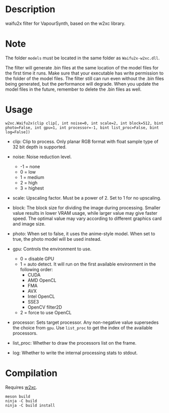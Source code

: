 Description
===========

waifu2x filter for VapourSynth, based on the w2xc library.


Note
====

The folder `models` must be located in the same folder as `Waifu2x-w2xc.dll`.

The filter will generate .bin files at the same location of the model files for the first time it runs. Make sure that your executable has write permission to the folder of the model files. The filter still can run even without the .bin files being generated, but the performance will degrade. When you update the model files in the future, remember to delete the .bin files as well.


Usage
=====

    w2xc.Waifu2x(clip clip[, int noise=0, int scale=2, int block=512, bint photo=False, int gpu=1, int processor=-1, bint list_proc=False, bint log=False])

* clip: Clip to process. Only planar RGB format with float sample type of 32 bit depth is supported.

* noise: Noise reduction level.
  * -1 = none
  * 0 = low
  * 1 = medium
  * 2 = high
  * 3 = highest

* scale: Upscaling factor. Must be a power of 2. Set to 1 for no upscaling.

* block: The block size for dividing the image during processing. Smaller value results in lower VRAM usage, while larger value may give faster speed. The optimal value may vary according to different graphics card and image size.

* photo: When set to false, it uses the anime-style model. When set to true, the photo model will be used instead.

* gpu: Controls the environment to use.
  * 0 = disable GPU
  * 1 = auto detect. It will run on the first available environment in the following order:
    * CUDA
    * AMD OpenCL
    * FMA
    * AVX
    * Intel OpenCL
    * SSE3
    * OpenCV filter2D
  * 2 = force to use OpenCL

* processor: Sets target processor. Any non-negative value supersedes the choice from `gpu`. Use `list_proc` to get the index of the available processors.

* list_proc: Whether to draw the processors list on the frame.

* log: Whether to write the internal processing stats to stdout.


Compilation
===========

Requires [w2xc](https://github.com/DeadSix27/waifu2x-converter-cpp).

```
meson build
ninja -C build
ninja -C build install
```
